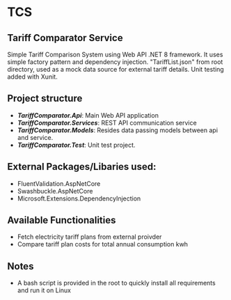 # TCS
## Tariff Comparator Service

Simple Tariff Comparison System using Web API .NET 8 framework. It uses simple factory pattern and dependency injection. 
"TariffList.json" from root directory, used as a mock data source for external tariff details. Unit testing added with Xunit. 

## Project structure
* ***TariffComparator.Api***: Main Web API application
* ***TariffComparator.Services***: REST API communication service
* ***TariffComparator.Models***: Resides data passing models between api and service.
* ***TariffComparator.Test***: Unit test project.


## External Packages/Libaries used:
* FluentValidation.AspNetCore
* Swashbuckle.AspNetCore
* Microsoft.Extensions.DependencyInjection

## Available Functionalities
* Fetch electricity tariff plans from external proivder
* Compare tariff plan costs for total annual consumption kwh

## Notes
* A bash script is provided in the root to quickly install all requirements and run it on Linux
